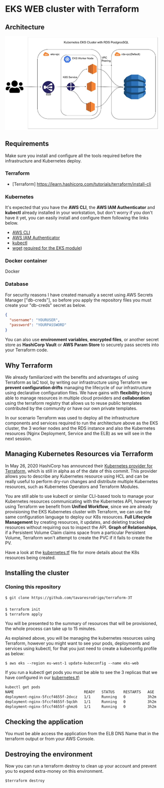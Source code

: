 # EKS WEB cluster with Terraform

## Architecture

![arqhitecture](https://github.com/tavaresrodrigo/terraform-3T/blob/master/jmiro.jpg)
## Requirements

Make sure you install and configure all the tools required before the infrastructure and Kubernetes deploy.

### Terraform

* [Terraform] https://learn.hashicorp.com/tutorials/terraform/install-cli

### Kubernetes
It's expected that you have the **AWS CLI**, the **AWS IAM Authenticator** and **kubectl** already installed in your workstation, but don't worry if you don't have it yet, you can easily install and configure them following the links below. 

* [AWS CLI](https://docs.aws.amazon.com/cli/latest/userguide/cli-chap-install.html)
* [AWS IAM Authenticator](https://docs.aws.amazon.com/eks/latest/userguide/install-aws-iam-authenticator.html)
* [kubectl](https://docs.aws.amazon.com/eks/latest/userguide/install-kubectl.html) 
* [wget](https://stackoverflow.com/questions/33886917/how-to-install-wget-in-macos) [required for the EKS module](https://github.com/terraform-aws-modules/terraform-aws-eks/issues/829))

### Docker container

Docker 

### Database
For security reasons I have created manually a secret using AWS Secrets Manager ["db-creds"], so before you apply the repository files you must create your "db-creds" secret as below. 

```json
{
  "username": "YOURUSER",
  "password": "YOURPASSWORD"
}
```

You can also use **environment variables**, **encrypted files**, or another secret store as **HashiCorp Vault** or **AWS Param Store** to securely pass secrets into your Terraform code.

## Why Terraform
We already familiarized with the benefits and advantages of using Terraform as IaC tool, by writing our infrastructure using Terraform we **prevent configuration drifts** managing the lifecycle of our infrastructure using declarative configuration files. We have gains with **flexibility** being able to manage resources in multiple cloud providers and **collaboration** using the terraform registry that allows us to reuse public templates contributed by the community or have our own private templates.

In our scenario Terraform was used to deploy all the infrastructure components and services required to run the architecture above as the EKS cluster, the 3 worker nodes and the RDS instance and also the Kubernetes resources (Nginx Deployment, Service and the ELB) as we will see in the next session. 

## Managing Kubernetes Resources via Terraform

In May 26, 2020 HashiCorp has announced their [Kubernetes provider for Terraform](https://github.com/hashicorp/terraform-provider-kubernetes-alpha), which is still in alpha as of the date of this commit. This provider allows you to describe any Kubernetes resource using HCL and can be really useful to perform dry-run changes and distribute multiple Kubernetes resources, such as Kubernetes Operators and Terraform Modules. 

You are still able to use kubectl or similar CLI-based tools to manage your Kubernetes resources communicating with the Kubernetes API, however by using Terraform we benefit from **Unified Workflow**, since we are already provisioning the EKS Kubernetes cluster with Terraform, we can use the same configuration language to deploy our K8s resources. **Full Lifecycle Management** by creating resources, it updates, and deleting tracked resources without requiring ous to inspect the API. **Graph of Relationships**, if a Persistent Volume Claim claims space from a particular Persistent Volume, Terraform won't attempt to create the PVC if it fails to create the PV.

Have a look at the [kubernetes.tf](/kubernetes.tf) file for more details about the K8s resources being created. 

## Installing the cluster

### Cloning this repository

```
$ git clone https://github.com/tavaresrodrigo/terraform-3T
```
### 
```
$ terraform init 
$ terraform apply
```

You will be presented to the summary of resources that will be provisioned, the whole process can take up to 15 minutes. 

As explained above, you will be managing the kubernetes resources using Terraform, however you might want to see your pods, deployments and services using kubectl, for that you just need to create a kubeconfig profile as below:
```
$ aws eks --region eu-west-1 update-kubeconfig --name eks-web
```

If you run a kubectl get pods you must be able to see the 3 replicas that we have configured in our [kubernetes.tf](kubernetes.tf):

```
kubectl get pods 
NAME                                READY   STATUS    RESTARTS   AGE
deployment-nginx-5fccf4655f-2dxcz   1/1     Running   0          3h2m
deployment-nginx-5fccf4655f-5qcbh   1/1     Running   0          3h2m
deployment-nginx-5fccf4655f-ghmz6   1/1     Running   0          3h2m
```
## Checking the application

You must be able access the application from the ELB DNS Name that in the terraform output or from your AWS Console. 

## Destroying the environment

Now you can run a terraform destroy to clean up your account and prevent you to expend extra-money on this environment. 

```
$terraform destroy 
```